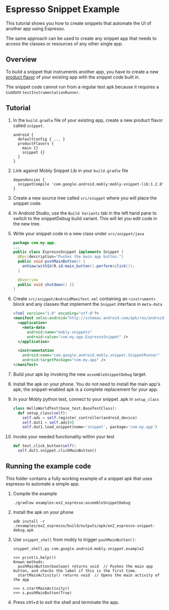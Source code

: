# Espresso Snippet Example

This tutorial shows you how to create snippets that automate the UI of another
app using Espresso.

The same approach can be used  to create any snippet app that needs to access
the classes or resources of any other single app.

## Overview

To build a snippet that instruments another app, you have to create a new
[product flavor](https://developer.android.com/studio/build/build-variants.html#product-flavors)
of your existing app with the snippet code built in.

The snippet code cannot run from a regular test apk because it requires a custom
`testInstrumentationRunner`.

## Tutorial

1.  In the `build.gradle` file of your existing app, create a new product flavor called `snippet`.

    ```
    android {
      defaultConfig { ... }
      productFlavors {
        main {}
        snippet {}
      }
    }
    ```

1.  Link against Mobly Snippet Lib in your `build.gradle` file

    ```
    dependencies {
      snippetCompile 'com.google.android.mobly:mobly-snippet-lib:1.2.0'
    }
    ```

1.  Create a new source tree called `src/snippet` where you will place the
    snippet code.

1.  In Android Studio, use the `Build Variants` tab in the left hand pane to
    switch to the snippetDebug build variant. This will let you edit code in the
    new tree.

1.  Write your snippet code in a new class under `src/snippet/java`

    ```java
    package com.my.app;
    ...
    public class EspressoSnippet implements Snippet {
      @Rpc(description="Pushes the main app button.")
      public void pushMainButton() {
        onView(withId(R.id.main_button)).perform(click());
      }

      @Override
      public void shutdown() {}
    }
    ```

1.  Create `src/snippet/AndroidManifest.xml` containing an `<instrument>` block
    and any classes that implement the `Snippet` interface in `meta-data`

    ```xml
    <?xml version="1.0" encoding="utf-8"?>
    <manifest xmlns:android="http://schemas.android.com/apk/res/android">
      <application>
        <meta-data
          android:name="mobly-snippets"
          android:value="com.my.app.EspressoSnippet" />
      </application>

      <instrumentation
        android:name="com.google.android.mobly.snippet.SnippetRunner"
        android:targetPackage="com.my.app" />
    </manifest>
    ```

1.  Build your apk by invoking the new `assembleSnippetDebug` target.

1.  Install the apk on your phone. You do not need to install the main app's
    apk; the snippet-enabled apk is a complete replacement for your app.

1.  In your Mobly python test, connect to your snippet .apk in `setup_class`

    ```python
    class HelloWorldTest(base_test.BaseTestClass):
      def setup_class(self):
        self.ads = self.register_controller(android_device)
        self.dut1 = self.ads[0]
        self.dut1.load_snippet(name='snippet', package='com.my.app')
    ```

6.  Invoke your needed functionality within your test

    ```python
    def test_click_button(self):
      self.dut1.snippet.clickMainButton()
    ```

## Running the example code

This folder contains a fully working example of a snippet apk that uses espresso
to automate a simple app.

1.  Compile the example

        ./gradlew examples:ex2_espresso:assembleSnippetDebug

1.  Install the apk on your phone

        adb install -r ./examples/ex2_espresso/build/outputs/apk/ex2_espresso-snippet-debug.apk

1.  Use `snippet_shell` from mobly to trigger `pushMainButton()`:

        snippet_shell.py com.google.android.mobly.snippet.example2

        >>> print(s.help())
        Known methods:
          pushMainButton(boolean) returns void  // Pushes the main app button, and checks the label if this is the first time.
          startMainActivity() returns void  // Opens the main activity of the app

        >>> s.startMainActivity()
        >>> s.pushMainButton(True)

1. Press ctrl+d to exit the shell and terminate the app.
